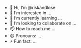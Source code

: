 - 👋 Hi, I’m @riskandlose
- 👀 I’m interested in ...
- 🌱 I’m currently learning ...
- 💞️ I’m looking to collaborate on ...
- 📫 How to reach me ...
- 😄 Pronouns: ...
- ⚡ Fun fact: ...

<!---
riskandlose/riskandlose is a ✨ special ✨ repository because its `README.md` (this file) appears on your GitHub profile.
You can click the Preview link to take a look at your changes.
--->
